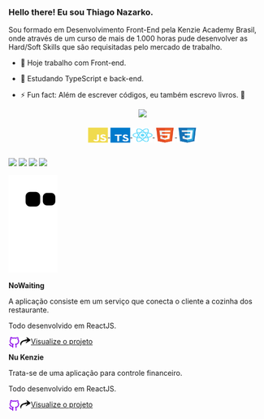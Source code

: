 ### Hello there! Eu sou Thiago Nazarko.

Sou formado em Desenvolvimento Front-End pela Kenzie Academy Brasil, onde através de um curso de mais de 1.000 horas pude desenvolver as Hard/Soft Skills que são requisitadas pelo mercado de trabalho.

- 🔭 Hoje trabalho com Front-end.
- 🌱 Estudando TypeScript e back-end.
- ⚡ Fun fact: Além de escrever códigos, eu também escrevo livros. 🤣

  <div align="center">
    <a href="https://github.com/thiagonazarko">
    <img height="180em" src="https://github-readme-stats.vercel.app/api?username=thiagonazarko&show_icons=true&theme=dark&include_all_commits=true&count_private=true"/>
  
  <div style="display: inline_block"><br>
    <img align="center" alt="Rafa-Js" height="30" width="40" src="https://raw.githubusercontent.com/devicons/devicon/master/icons/javascript/javascript-plain.svg">
    <img align="center" alt="Rafa-Ts" height="30" width="40" src="https://raw.githubusercontent.com/devicons/devicon/master/icons/typescript/typescript-plain.svg">
    <img align="center" alt="Rafa-React" height="30" width="40" src="https://raw.githubusercontent.com/devicons/devicon/master/icons/react/react-original.svg">
    <img align="center" alt="Rafa-HTML" height="30" width="40" src="https://raw.githubusercontent.com/devicons/devicon/master/icons/html5/html5-original.svg">
    <img align="center" alt="Rafa-CSS" height="30" width="40" src="https://raw.githubusercontent.com/devicons/devicon/master/icons/css3/css3-original.svg">
    
  </div>
  
  ##
 
<div> 

  <a href="https://instagram.com/thiagonazarko" target="_blank"><img src="https://img.shields.io/badge/-Instagram-%23E4405F?style=for-the-badge&logo=instagram&logoColor=white" target="_blank"></a>
 	<a href="https://www.twitch.tv/thnazarko" target="_blank"><img src="https://img.shields.io/badge/Twitch-9146FF?style=for-the-badge&logo=twitch&logoColor=white" target="_blank"></a>
  <a href = "mailto:thnzk1@gmail.com"><img src="https://img.shields.io/badge/-Gmail-%23333?style=for-the-badge&logo=gmail&logoColor=white" target="_blank"></a>
  <a href="https://www.linkedin.com/in/thiago-nazarko-b23a13148" target="_blank"><img src="https://img.shields.io/badge/-LinkedIn-%230077B5?style=for-the-badge&logo=linkedin&logoColor=white" target="_blank"></a> 
 
  ![Snake animation](https://github.com/rafaballerini/rafaballerini/blob/output/github-contribution-grid-snake.svg)
 
</div>

<td width="40%">
      <p><strong>NoWaiting</strong></p>
      <p>A aplicação consiste em um serviço que conecta o cliente a cozinha dos restaurante.</p>
      <p>Todo desenvolvido em ReactJS.</p>
                <a href="https://github.com/Kenzie-Academy-Brasil-Developers/react-entrega-s1-nu-kenzie-thiagonazarko" target="_blank">
            <img align="left" alt="GitHub" width="22px" src="https://raw.githubusercontent.com/fabiojcp/pics/main/symbole-github-violet.png" />
          </a>
          <a href="https://no-waiting-thiagonazarko.vercel.app" target="_blank">
            <p>Visualize o projeto<img align="left" alt="NuKenzie" width="22px" src="https://raw.githubusercontent.com/fabiojcp/pics/main/projects/arrow.png" /></p>
          </a>
  </td> 
    
 <td width="40%">
      <p><strong>Nu Kenzie</strong></p>
      <p>Trata-se de uma aplicação para controle financeiro.</p>
      <p>Todo desenvolvido em ReactJS.</p>
                <a href="https://github.com/Kenzie-Academy-Brasil-Developers/react-entrega-s1-nu-kenzie-thiagonazarko" target="_blank">
            <img align="left" alt="GitHub" width="22px" src="https://raw.githubusercontent.com/fabiojcp/pics/main/symbole-github-violet.png" />
          </a>
          <a href="https://react-entrega-s1-nu-kenzie-thiagonazarko-thiagonazarko.vercel.app" target="_blank">
            <p>Visualize o projeto<img align="left" alt="NuKenzie" width="22px" src="https://raw.githubusercontent.com/fabiojcp/pics/main/projects/arrow.png" /></p>
          </a>
    </td>
